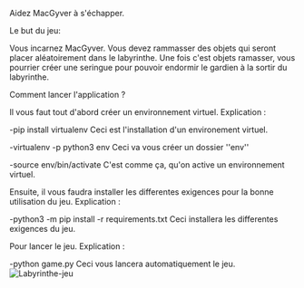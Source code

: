Aidez MacGyver à s'échapper.

Le but du jeu:
 
Vous incarnez MacGyver. Vous devez rammasser des objets qui seront placer aléatoirement dans le labyrinthe. 
Une fois c'est objets ramasser, vous pourrier créer une seringue pour pouvoir endormir le gardien à la sortir 
du labyrinthe.


Comment lancer l'application ?

Il vous faut tout d'abord créer un environnement virtuel.
Explication :

-pip install virtualenv 
Ceci est l'installation d'un environement virtuel.

-virtualenv -p python3 env
Ceci va vous créer un dossier ''env''

-source env/bin/activate
C'est comme ça, qu'on active un environnement virtuel.


Ensuite, il vous faudra installer les differentes exigences pour la bonne utilisation du jeu.
Explication :

-python3 -m pip install -r requirements.txt
Ceci installera les differentes exigences du jeu.


Pour lancer le jeu.
Explication :

-python game.py
Ceci vous lancera automatiquement le jeu.
![Labyrinthe-jeu](https://user-images.githubusercontent.com/68595779/95330949-9196b380-08a9-11eb-924c-3754e6a555ea.png)

